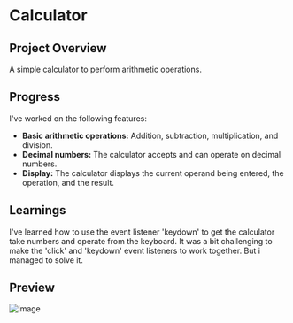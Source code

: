 # Calculator

## Project Overview

A simple calculator to perform arithmetic operations.

## Progress

I've worked on the following features:
- **Basic arithmetic operations:** Addition, subtraction, multiplication, and division.
- **Decimal numbers:** The calculator accepts and can operate on decimal numbers.
- **Display:** The calculator displays the current operand being entered, the operation, and the result.

## Learnings

I've learned how to use the event listener 'keydown' to get the calculator take numbers and operate from the keyboard.
It was a bit challenging to make the 'click' and 'keydown' event listeners to work together. But i managed to solve it.

## Preview
![image](https://github.com/BChowy/Calculator/assets/75831792/747ab0b4-0701-489f-b55a-4f87a664c06e)
